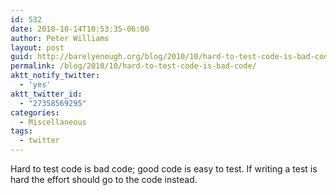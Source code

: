 ```yaml
---
id: 532
date: 2010-10-14T10:53:35-06:00
author: Peter Williams
layout: post
guid: http://barelyenough.org/blog/2010/10/hard-to-test-code-is-bad-code/
permalink: /blog/2010/10/hard-to-test-code-is-bad-code/
aktt_notify_twitter:
  - 'yes'
aktt_twitter_id:
  - "27358569295"
categories:
  - Miscellaneous
tags:
  - twitter
---
```

Hard to test code is bad code; good code is easy to test. If writing a test is hard the effort should go to the code instead.